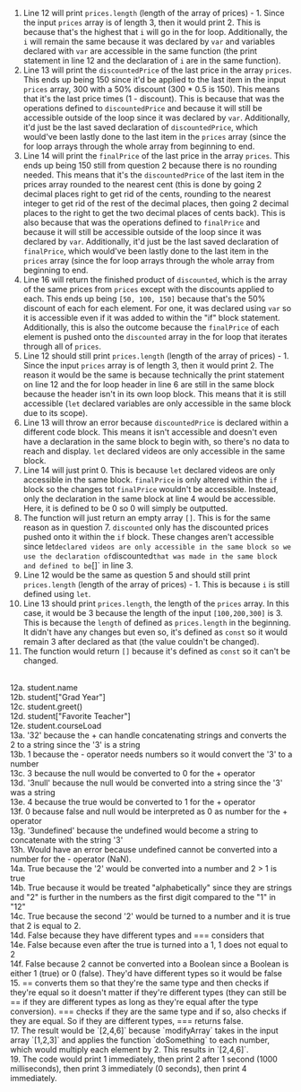 1. Line 12 will print `prices.length` (length of the array of prices) - 1. Since the input `prices` array is of length 3, then it would print 2. This is because that's the highest that `i` will go in the for loop. Additionally, the `i` will remain the same because it was declared by `var` and variables declared with `var` are accessible in the same function (the print statement in line 12 and the declaration of `i` are in the same function).
2. Line 13 will print the `discountedPrice` of the last price in the array `prices`. This ends up being 150 since it'd be applied to the last item in the input `prices` array, 300 with a 50% discount (300 * 0.5 is 150). This means that it's the last price times (1 - discount). This is because that was the operations defined to `discountedPrice` and because it will still be accessible outside of the loop since it was declared by `var`. Additionally, it'd just be the last saved declaration of `discountedPrice`, which would've been lastly done to the last item in the `prices` array (since the for loop arrays through the whole array from beginning to end.
3. Line 14 will print the `finalPrice` of the last price in the array `prices`. This ends up being 150 still from question 2 because there is no rounding needed. This means that it's the `discountedPrice` of the last item in the prices array rounded to the nearest cent (this is done by going 2 decimal places right to get rid of the cents, rounding to the nearest integer to get rid of the rest of the decimal places, then going 2 decimal places to the right to get the two decimal places of cents back). This is also because that was the operations defined to `finalPrice` and because it will still be accessible outside of the loop since it was declared by `var`. Additionally, it'd just be the last saved declaration of `finalPrice`, which would've been lastly done to the last item in the `prices` array (since the for loop arrays through the whole array from beginning to end.
4. Line 16 will return the finished product of `discounted`, which is the array of the same prices from `prices` except with the discounts applied to each. This ends up being `[50, 100, 150]` because that's the 50% discount of each for each element. For one, it was declared using `var` so it is accessible even if it was added to within the "if" block statement. Additionally, this is also the outcome because the `finalPrice` of each element is pushed onto the `discounted` array in the for loop that iterates through all of `prices`.
5. Line 12 should still print `prices.length` (length of the array of prices) - 1. Since the input `prices` array is of length 3, then it would print 2. The reason it would be the same is because technically the print statement on line 12 and the for loop header in line 6 are still in the same block because the header isn't in its own loop block. This means that it is still accessible (`let` declared variables are only accessible in the same block due to its scope).
6. Line 13 will throw an error because `discountedPrice` is declared within a different code block. This means it isn't accessible and doesn't even have a declaration in the same block to begin with, so there's no data to reach and display. `let` declared videos are only accessible in the same block.
7.  Line 14 will just print 0. This is because `let` declared videos are only accessible in the same block. `finalPrice` is only altered within the `if` block so the changes tot `finalPrice` wouldn't be accessible. Instead, only the declaration in the same block at line 4 would be accessible. Here, it is defined to be 0 so 0 will simply be outputted.
8.  The function will just return an empty array `[]`. This is for the same reason as in question 7. `discounted` only has the discounted prices pushed onto it within the `if` block. These changes aren't accessible since let` declared videos are only accessible in the same block so we use the declaration of `discounted` that was made in the same block and defined to be `[]` in line 3.
9.  Line 12 would be the same as question 5 and should still print `prices.length` (length of the array of prices) - 1. This is because `i` is still defined using `let`.
10.  Line 13 should print `prices.length`, the length of the `prices` array. In this case, it would be 3 because the length of the input `[100,200,300]` is 3. This is because the `length` of defined as `prices.length` in the beginning. It didn't have any changes but even so, it's defined as `const` so it would remain 3 after declared as that (the value couldn't be changed).
11.  The function would return `[]` because it's defined as `const` so it can't be changed.
<br />
12a. student.name
<br />
12b. student["Grad Year"]
<br />
12c. student.greet()
<br />
12d. student["Favorite Teacher"]
<br />
12e. student.courseLoad
<br />
13a. '32' because the + can handle concatenating strings and converts the 2 to a string since the '3' is a string
<br />
13b. 1 because the - operator needs numbers so it would convert the '3' to a number
<br />
13c. 3 because the null would be converted to 0 for the + operator
<br />
13d. '3null' because the null would be converted into a string since the '3' was a string
<br />
13e. 4 because the true would be converted to 1 for the + operator
<br />
13f. 0 because false and null would be interpreted as 0 as number for the + operator
<br />
13g. '3undefined' because the undefined would become a string to concatenate with the string '3'
<br />
13h. Would have an error because undefined cannot be converted into a number for the - operator (NaN).
<br />
14a. True because the '2' would be converted into a number and 2 > 1 is true
<br />
14b. True because it would be treated "alphabetically" since they are strings and "2" is further in the numbers as the first digit compared to the "1" in "12"
<br />
14c. True because the second '2' would be turned to a number and it is true that 2 is equal to 2.
<br />
14d. False because they have different types and === considers that
<br />
14e. False because even after the true is turned into a 1, 1 does not equal to 2
<br />
14f. False because 2 cannot be converted into a Boolean since a Boolean is either 1 (true) or 0 (false). They'd have different types so it would be false
<br />
15. == converts them so that they're the same type and then checks if they're equal so it doesn't matter if they're different types (they can still be == if they are different types as long as they're equal after the type conversion). === checks if they are the same type and if so, also checks if they are equal. So if they are different types, === returns false.
<br />
17. The result would be `[2,4,6]` because `modifyArray` takes in the input array `[1,2,3]` and applies the function `doSomething` to each number, which would multiply each element by 2. This results in `[2,4,6]`.
<br />
19. The code would print 1 immediately, then print 2 after 1 second (1000 milliseconds), then print 3 immediately (0 seconds), then print 4 immediately. 
